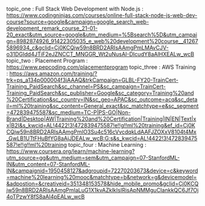 topic_one : Full Stack Web Development with Node.js : https://www.codingninjas.com/courses/online-full-stack-node-js-web-dev-course?source=google&campaign=google_search_web-development_remark_course_21-01-20_exact&utm_source=google&utm_medium=%5Bsearch%5D&utm_campaign=8982874926_91422305035_e_web%20development%20course__412675896934_c&gclid=Cj0KCQjw59n8BRD2ARIsAAmgPmLMAvCJV-o31DGIdd4JTiF2eJZNCCT_MNGGR_Wt2uNusAI-DIcudY8aAlHXEALw_wcB
topic_two : Placement Program : https://www.pepcoding.com/placementprogram
topic_three : AWS Training : https://aws.amazon.com/training/?trk=ps_a134p000004f3iAAAQ&trkCampaign=GLBL-FY20-TrainCert-Training_PaidSearch&sc_channel=PS&sc_campaign=TrainCert-Training_PaidSearch&sc_publisher=Google&sc_category=Training%20and%20Certification&sc_country=IN&sc_geo=APAC&sc_outcome=acq&sc_detail=ml%20training&sc_content=General_exact&sc_matchtype=e&sc_segment=472839475587&sc_medium=TC-P|PS-GO|Non-Brand|Desktop|AW|Training%20and%20Certification|Training|IN|EN|Text|xx|B2I&s_kwcid=AL!4422!3!472839475587!e!!g!!ml%20training&ef_id=Cj0KCQjw59n8BRD2ARIsAAmgPmIO3Su4c516cVvcdqkLdAAFJZOXxV8104t4Mx_GwLB1UTtFHuBfYG8aAjJDEALw_wcB:G:s&s_kwcid=AL!4422!3!472839475587!e!!g!!ml%20training
topic_four : Machine Learning : https://www.coursera.org/learn/machine-learning?utm_source=gg&utm_medium=sem&utm_campaign=07-StanfordML-IN&utm_content=07-StanfordML-IN&campaignid=1950458127&adgroupid=72270203673&device=c&keyword=machine%20learning%20mooc&matchtype=b&network=g&devicemodel=&adpostion=&creativeid=351348153578&hide_mobile_promo&gclid=Cj0KCQjw59n8BRD2ARIsAAmgPmIaLuG1X1kvAZklkIsIRisApNMMguCIankkQC6Jf7Oj4oTPzwY8fS8aAl4pEALw_wcB
